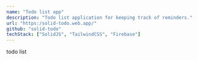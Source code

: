 ```yaml
---
name: "Todo list app"
description: "Todo list application for keeping track of reminders."
url: "https:/solid-todo.web.app/"
github: "solid-todo"
techStack: ["SolidJS", "TailwindCSS", "Firebase"]
---
```


todo list
